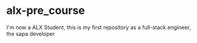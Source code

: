 # alx-pre_course
I'm now a ALX Student, this is my first repository as a full-stack engineer, the sapa developer

